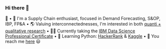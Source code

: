 ### Hi there 👋

<!--
**IsisSantosCosta/IsisSantosCosta** is a ✨ _special_ ✨ repository because its `README.md` (this file) appears on your GitHub profile.

Here are some ideas to get you started:

- 🔭 I’m currently working on ...
- 🌱 I’m currently learning ...
- 👯 I’m looking to collaborate on ...
- 🤔 I’m looking for help with ...
- 💬 Ask me about ...
- 📫 How to reach me: ...
- 😄 Pronouns: ...
- ⚡ Fun fact: ...
-->

🙂
• 🔗 I'm a Supply Chain enthusiast, focused in Demand Forecasting, S&OP, IBP, FP&A
• 🌎 Valuing interconnectednesses, I'm interested in both <a href='https://www.researchgate.net/profile/Isis_Santos_Costa/research'>quanti + qualitative research</a>
• 👩‍💻 Currently taking the <a href='https://www.coursera.org/professional-certificates/ibm-data-science'>IBM Data Science Professional Certificate</a>
• 🐍 Learning Python: <a href='https://www.hackerrank.com/isissantoscosta'>HackerRank</a> & <a href='https://www.kaggle.com/isissantoscosta'>Kaggle</a>
• 💬 You reach me <a href='https://www.linkedin.com/in/isiscosta/'>here</a> 😃
